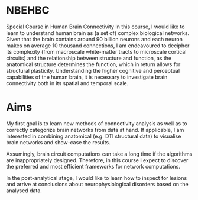 # NBEHBC
Special Course in Human Brain Connectivity
In this course, I would like to learn to understand human brain as (a set of) complex biological networks. Given that the brain contains around 90 billion neurons and each neuron makes on average 10 thousand connections, I am endeavoured to decipher its complexity (from macroscale white-matter tracts to microscale cortical circuits) and the relationship between structure and function, as the anatomical structure determines the function, which in return allows for structural plasticity. Understanding the higher cognitive and perceptual capabilities of the human brain, it is necessary to investigate brain connectivity both in its spatial and temporal scale.

# Aims
My first goal is to learn new methods of connectivity analysis as well as to correctly categorize brain networks from data at hand. If applicable, I am interested in combining anatomical (e.g. DTI structural data) to visualise brain networks and show-case the results. 

Assumingly, brain circuit computations can take a long time if the algorithms are inappropriately designed. Therefore, in this course I expect to discover the preferred and most efficient frameworks for network computations.  

In the post-analytical stage, I would like to learn how to inspect for lesions and arrive at conclusions about neurophysiological disorders based on the analysed data. 



